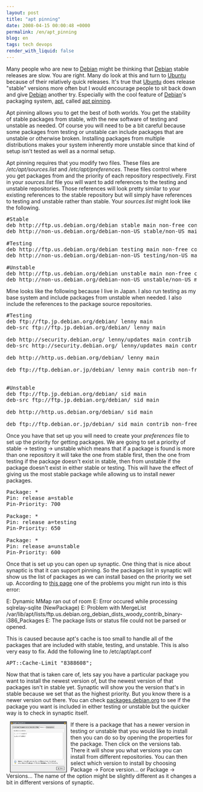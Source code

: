 ```yaml
---
layout: post
title: "apt pinning"
date: 2008-04-15 00:00:48 +0000
permalink: /en/apt_pinning
blog: en
tags: tech devops
render_with_liquid: false
---
```


<p>Many people who are new to <a href="http://www.debian.org/" title="Debian">Debian</a> might be thinking that <a href="http://www.debian.org/" title="Debian">Debian</a> stable releases are slow. You are right. Many do look at this and turn to <a href="http://www.ubuntu.com/" title="Ubuntu">Ubuntu</a> because of their relatively quick releases. It's true that <a href="http://www.ubuntu.com/" title="Ubuntu">Ubuntu</a> does release &quot;stable&quot; versions more often but I would encourage people to sit back down and give <a href="http://www.debian.org/" title="Debian">Debian</a> another try. Especially with the cool feature of <a href="http://www.debian.org/" title="Debian">Debian</a>'s packaging system, <a href="http://en.wikipedia.org/wiki/Advanced_Packaging_Tool">apt</a>, called <a href="http://wiki.debian.org/AptPinning">apt pinning</a>.</p>

<p>Apt pinning allows you to get the best of both worlds. You get the stability of stable packages from stable, with the new software of testing and unstable as needed. Of course you will need to be a bit careful because some packages from testing or unstable can include packages that are unstable or otherwise broken. Installing packages from multiple distributions makes your system inherently more unstable since that kind of setup isn't tested as well as a normal setup.</p>

<p>Apt pinning requires that you modify two files. These files are <em>/etc/apt/sources.list</em> and <em>/etc/apt/preferences</em>. These files control where you get packages from and the priority of each repository respectively. First in your <em>sources.list</em> file you will want to add references to the testing and unstable repositories. Those references will look pretty similar to your existing references to the stable repository but will simply have references to testing and unstable rather than stable. Your <em>sources.list</em> might look like the following.</p>

<pre>#Stable<br />deb http://ftp.us.debian.org/debian stable main non-free contrib<br />deb http://non-us.debian.org/debian-non-US stable/non-US main contrib non-free<br /><br />#Testing<br />deb http://ftp.us.debian.org/debian testing main non-free contrib<br />deb http://non-us.debian.org/debian-non-US testing/non-US main contrib non-free<br /><br />#Unstable<br />deb http://ftp.us.debian.org/debian unstable main non-free contrib<br />deb http://non-us.debian.org/debian-non-US unstable/non-US main contrib non-free </pre>

<p>Mine looks like the following because I live in Japan. I also run testing as my base system and include packages from unstable when needed. I also include the references to the package source repositories. </p>

<pre>#Testing<br />deb ftp://ftp.jp.debian.org/debian/ lenny main<br />deb-src ftp://ftp.jp.debian.org/debian/ lenny main<br /><br />deb http://security.debian.org/ lenny/updates main contrib<br />deb-src http://security.debian.org/ lenny/updates main contrib<br /><br />deb http://http.us.debian.org/debian/ lenny main<br /><br />deb ftp://ftp.debian.or.jp/debian/ lenny main contrib non-free<br /><br /><br />#Unstable<br />deb ftp://ftp.jp.debian.org/debian/ sid main<br />deb-src ftp://ftp.jp.debian.org/debian/ sid main<br /><br />deb http://http.us.debian.org/debian/ sid main<br /><br />deb ftp://ftp.debian.or.jp/debian/ sid main contrib non-free</pre>

<p>Once you have that set up you will need to create your <em>preferences</em> file to set up the priority for getting packages. We are going to set a priority of stable -&gt; testing -&gt; unstable which means that if a package is found is more than one repository it will take the one from stable first, then the one from testing if the package doesn't exist in stable, then from unstable if the package doesn't exist in either stable or testing. This will have the effect of giving us the most stable package while allowing us to install newer packages.</p>

<pre>Package: *<br />Pin: release a=stable<br />Pin-Priority: 700<br /><br />Package: *<br />Pin: release a=testing<br />Pin-Priority: 650<br /><br />Package: *<br />Pin: release a=unstable<br />Pin-Priority: 600</pre>

<p>Once that is set up you can open up synaptic. One thing that is nice about synaptic is that it can support pinning. So the packages list in synaptic will show us the list of packages as we can install based on the priority we set up. According to <a href="http://jaqque.sbih.org/kplug/apt-pinning.html">this page</a> one of the problems you might run into is this error:</p>
E: Dynamic MMap ran out of room
E: Error occured while processing sqlrelay-sqlite (NewPackage)
E: Problem with MergeList /var/lib/apt/lists/ftp.us.debian.org_debian_dists_woody_contrib_binary-i386_Packages
E: The package lists or status file could not be parsed or opened.
<p>This is caused because apt's cache is too small to handle all of the packages that are included with stable, testing, and unstable. This is also very easy to fix. Add the following line to  /etc/apt/apt.conf</p>
<pre>APT::Cache-Limit &quot;8388608&quot;;</pre>

<p>Now that that is taken care of, lets say you have a particular package you want to install the newest version of, but the newest version of that packages isn't in stable yet. Synaptic will show you the version that's in stable because we set that as the highest priority. But you know there is a newer version out there. You can check <a href="http://packages.debian.org/">packages.debian.org</a> to see if the package you want is included in either testing or unstable but the quicker way is to check in synaptic itself. </p>

<p><a rel="lightbox" href="/assets/images/gallery/wget.png"><img src="/assets/images/gallery/wget.png" alt="wget" title="Different versions of wget" hspace="10" width="150" height="135" align="left" /></a>If there is a package that has a newer version in testing or unstable that you would like to install then you can do so by opening the properties for the package. Then click on the versions tab. There it will show you what versions you can install from different repositories. You can then select which version to install by choosing Package -&gt; Force version... or Package -&gt; Versions...  The name of the option might be slightly different as it changes a bit in different versions of synaptic. </p>
